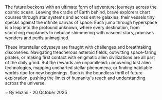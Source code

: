 
The future beckons with an ultimate form of adventure: journeys across the cosmic ocean. Leaving the cradle of Earth behind, brave explorers chart courses through star systems and across entire galaxies, their vessels tiny specks against the infinite canvas of space. Each jump through hyperspace is a leap into the profound unknown, where every destination, from scorching exoplanets to nebulae shimmering with nascent stars, promises wonders and perils unimagined.

These interstellar odysseys are fraught with challenges and breathtaking discoveries. Navigating treacherous asteroid fields, outwitting space-faring pirates, or making first contact with enigmatic alien civilizations are all part of the daily grind. But the rewards are unparalleled: uncovering lost alien technologies, mapping uncharted stellar phenomena, or finding habitable worlds ripe for new beginnings. Such is the boundless thrill of future exploration, pushing the limits of humanity's reach and understanding across the universe.

~ By Hozmi - 20 October 2025
